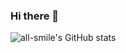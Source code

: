 ### Hi there 👋

![all-smile's GitHub stats](https://github-readme-stats.vercel.app/api?username=all-smile&show_icons=true&theme=tokyonight)
